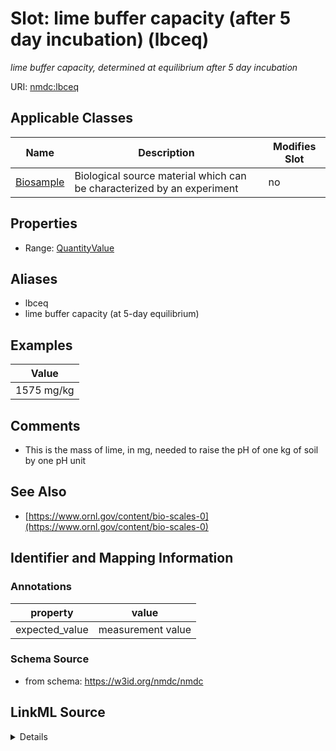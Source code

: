 # Slot: lime buffer capacity (after 5 day incubation) (lbceq)


_lime buffer capacity, determined at equilibrium after 5 day incubation_



URI: [nmdc:lbceq](https://w3id.org/nmdc/lbceq)



<!-- no inheritance hierarchy -->




## Applicable Classes

| Name | Description | Modifies Slot |
| --- | --- | --- |
[Biosample](Biosample.md) | Biological source material which can be characterized by an experiment |  no  |







## Properties

* Range: [QuantityValue](QuantityValue.md)



## Aliases


* lbceq
* lime buffer capacity (at 5-day equilibrium)




## Examples

| Value |
| --- |
| 1575 mg/kg |

## Comments

* This is the mass of lime, in mg, needed to raise the pH of one kg of soil by one pH unit

## See Also

* [https://www.ornl.gov/content/bio-scales-0](https://www.ornl.gov/content/bio-scales-0)

## Identifier and Mapping Information





### Annotations

| property | value |
| --- | --- |
| expected_value | measurement value || preferred_unit | ppm CaCO3/pH || occurrence | 1 |



### Schema Source


* from schema: https://w3id.org/nmdc/nmdc




## LinkML Source

<details>
```yaml
name: lbceq
annotations:
  expected_value:
    tag: expected_value
    value: measurement value
  preferred_unit:
    tag: preferred_unit
    value: ppm CaCO3/pH
  occurrence:
    tag: occurrence
    value: '1'
description: lime buffer capacity, determined at equilibrium after 5 day incubation
title: lime buffer capacity (after 5 day incubation)
comments:
- This is the mass of lime, in mg, needed to raise the pH of one kg of soil by one
  pH unit
examples:
- value: 1575 mg/kg
from_schema: https://w3id.org/nmdc/nmdc
see_also:
- https://www.ornl.gov/content/bio-scales-0
aliases:
- lbceq
- lime buffer capacity (at 5-day equilibrium)
rank: 1000
alias: lbceq
domain_of:
- Biosample
range: QuantityValue

```
</details>